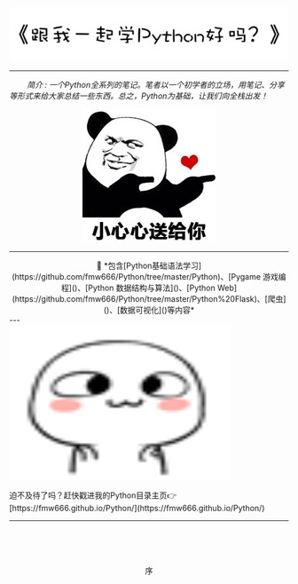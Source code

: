 <div align="center">
    <img src="https://github.com/fmw666/Python/blob/master/pics/tit.png?raw=true">
</div>

---

&ensp;&ensp;&ensp;&ensp; *简介 : 一个Python全系列的笔记。笔者以一个初学者的立场，用笔记、分享等形式来给大家总结一些东西。总之，Python为基础，让我们向全栈出发！*

<div align="center">
    <img src="https://github.com/fmw666/Python/blob/master/pics/biaoqingbao1.jpeg?raw=true">
</div>

---
<div align="center">
📖 *包含[Python基础语法学习](https://github.com/fmw666/Python/tree/master/Python)、[Pygame 游戏编程]()、[Python 数据结构与算法]()、[Python Web](https://github.com/fmw666/Python/tree/master/Python%20Flask)、[爬虫]()、[数据可视化]()等内容*
</div>
---
<div align="center" style="width: 400px;height: 280px;">
    <img src="https://github.com/fmw666/Python/blob/master/pics/emoj.gif?raw=true" style="width: 400px;height: 280px;">
</div>
<br>
迫不及待了吗？赶快戳进我的Python目录主页👉[https://fmw666.github.io/Python/](https://fmw666.github.io/Python/)

---

<br><br><br>
<div align="center">
    序
</div>

